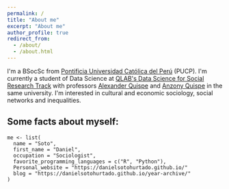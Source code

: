 ```yaml
---
permalink: /
title: "About me"
excerpt: "About me"
author_profile: true
redirect_from: 
  - /about/
  - /about.html
---
```


I'm a BSocSc from [Pontificia Universidad Católica del Perú](https://www.pucp.edu.pe/) (PUCP). 
I'm currently a student of Data Science at [QLAB's Data Science for Social Research Track](https://github.com/alexanderquispe/Diplomado_PUCP) with professors [Alexander Quispe](https://alexanderquispe.github.io/) and [Anzony Quispe](https://github.com/anzonyquispe) in the same university.
I'm interested in cultural and economic sociology, social networks and inequalities.

Some facts about myself:
----
``` 
me <- list(
  name = "Soto",
  first_name = "Daniel",
  occupation = "Sociologist",
  favorite_programming_languages = c("R", "Python"),
  Personal_website = "https://danielsotohurtado.github.io/"
  blog = "https://danielsotohurtado.github.io/year-archive/"
)
```


